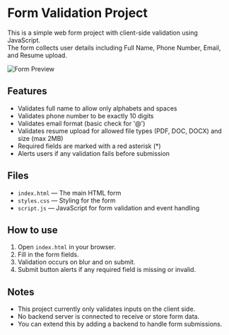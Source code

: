 # Form Validation Project

This is a simple web form project with client-side validation using JavaScript.  
The form collects user details including Full Name, Phone Number, Email, and Resume upload.

![Form Preview](https://github.com/user-attachments/assets/76e1483c-d5bb-468b-84a7-3a4f4f9b7fbe)


## Features

- Validates full name to allow only alphabets and spaces  
- Validates phone number to be exactly 10 digits  
- Validates email format (basic check for '@')  
- Validates resume upload for allowed file types (PDF, DOC, DOCX) and size (max 2MB)  
- Required fields are marked with a red asterisk (*)  
- Alerts users if any validation fails before submission  

## Files

- `index.html` — The main HTML form  
- `styles.css` — Styling for the form  
- `script.js` — JavaScript for form validation and event handling  

## How to use

1. Open `index.html` in your browser.  
2. Fill in the form fields.  
3. Validation occurs on blur and on submit.  
4. Submit button alerts if any required field is missing or invalid.

## Notes

- This project currently only validates inputs on the client side.  
- No backend server is connected to receive or store form data.  
- You can extend this by adding a backend to handle form submissions.


